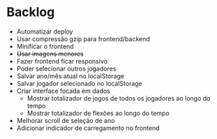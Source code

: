 # Backlog

- Automatizar deploy
- Usar compressão gzip para frontend/backend
- Minificar o frontend
- ~~Usar imagens menores~~
- Fazer frontend ficar responsivo
- Poder selecionar outros jogadores
- Salvar ano/mês atual no localStorage
- Salvar jogador selecionado no localStorage
- Criar interface focada em dados
  - Mostrar totalizador de jogos de todos os jogadores ao longo do tempo
  - Mostrar totalizador de flexões ao longo do tempo
- Melhorar scroll de seleção de ano
- Adicionar indicador de carregamento no frontend
